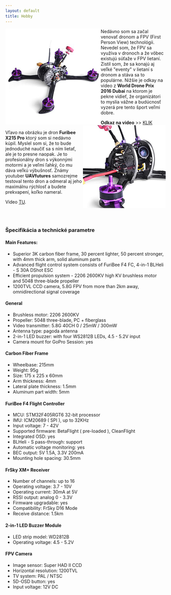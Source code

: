 ```yaml
---
layout: default
title: Hobby
---
```

<img style="float: left;" src="img\furibee.jpg"/>

Nedávno som sa začal venovať dronom a FPV (First Person View) technológii. Nevedel som, že FPV sa využíva v dronoch a že vôbec existujú súťaže v FPV lietaní.
Zistil som, že sa konajú aj veľké "eventy" v lietaní s dronom a stáva sa to populárne. Nižšie je odkay na video z **World Drone Prix 2016 Dubai** na ktorom je pekne vidieť,
že organizátori to myslia vážne a budúcnosť vyzerá pre tento šport veľmi dobre.

__Odkaz na video__ >> [KLIK](https://www.youtube.com/watch?v=gIM4zKvsTIQ)
<img style="float: right;" src="img\furibee2.jpg"/>

Vľavo na obrázku je dron __Furibee X215 Pro__ ktorý som si nedávno kúpil. Myslel som si, že to bude jednoduché naučiť sa s ním lietať, ale je to presne naopak. Je to profesionálny dron
s výkonnými motormi a je veľmi ľahký, čo mu dáva veľkú výbušnosť. Známy youtuber __UAVfutures__ samozrejme testoval tento dron a odmeral aj jeho maximálnu rýchlosť a budete prekvapení,
koľko nameral.

Video [TU](https://youtu.be/8oBk6zSkOBI?t=485).


<br /><br />

### Špecifikácia a technické parametre
#### Main Features:
  - Superior 3K carbon fiber frame, 30 percent lighter, 50 percent stronger, with 4mm thick arm, solid aluminum parts
  - Advanced flight control system consists of FuriBee F4 FC, 4-in-1 BLHeli - S 30A DShot ESC
  - Efficient propulsion system - 2206 2600KV high KV brushless motor and 5048 three-blade propeller
  - 1200TVL CCD camera, 5.8G FPV from more than 2km away, omnidirectional signal coverage

#### General
- Brushless motor: 2206 2600KV
- Propeller: 5048 three-blade, PC + fiberglass
- Video transmitter: 5.8G 40CH 0 / 25mW / 300mW
- Antenna type: pagoda antenna
- 2-in-1 LED buzzer: with four WS2812B LEDs, 4.5 - 5.2V input
- Camera mount for GoPro Session: yes

#### Carbon Fiber Frame
- Wheelbase: 215mm
- Weight: 95g
- Size: 175 x 225 x 60mm
- Arm thickness: 4mm
- Lateral plate thickness: 1.5mm
- Aluminum part width: 5mm

#### FuriBee F4 Flight Controller
- MCU: STM32F405RGT6 32-bit processor
- IMU: ICM20689 ( SPI ), up to 32KHz
- Input voltage: 7 - 42V
- Supported firmware: BetaFlight ( pre-loaded ), CleanFlight
- Integrated OSD: yes
- BLHeli - S pass-through: support
- Automatic voltage monitoring: yes
- BEC output: 5V 1.5A, 3.3V 200mA
- Mounting hole spacing: 30.5mm

#### FrSky XM+ Receiver
- Number of channels: up to 16
- Operating voltage: 3.7 - 10V
- Operating current: 30mA at 5V
- RSSI output: analog 0 - 3.3V
- Firmware upgradable: yes
- Compatibility: FrSky D16 Mode
- Receive distance: 1.5km

#### 2-in-1 LED Buzzer Module
- LED strip model: WD2812B
- Operating voltage: 4.5 - 5.2V

#### FPV Camera
- Image sensor: Super HAD II CCD
- Horizontal resolution: 1200TVL
- TV system: PAL / NTSC
- 5D-OSD button: yes
- Input voltage: 12V DC

